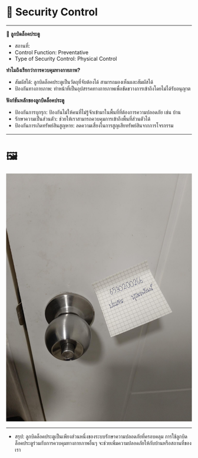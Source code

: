 # 🔐 Security Control

---

**🔑 ลูกบิดล็อคประตู**
- สถานที่:
- Control Function: Preventative
- Type of Security Control: Physical Control<br>

**ทำไมถึงเรียกว่าการควบคุมทางกายภาพ?**
- สัมผัสได้: ลูกบิดล็อคประตูเป็นวัตถุที่จับต้องได้ สามารถมองเห็นและสัมผัสได้
- ป้องกันทางกายภาพ: ทำหน้าที่เป็นอุปสรรคทางกายภาพเพื่อขัดขวางการเข้าถึงโดยไม่ได้รับอนุญาต

**ฟังก์ชันหลักของลูกบิดล็อคประตู**
- ป้องกันการบุกรุก: ป้องกันไม่ให้คนที่ไม่รู้จักเข้ามาในพื้นที่ที่ต้องการความปลอดภัย เช่น บ้าน
- รักษาความเป็นส่วนตัว: ช่วยให้เราสามารถควบคุมการเข้าถึงพื้นที่ส่วนตัวได้
- ป้องกันการเกิดทรัพย์สินสูญหาย: ลดความเสี่ยงในการสูญเสียทรัพย์สินจากการโจรกรรม

---

# 🖼️
![Look](Img/Look.jpg)<br>

---
  
- สรุป: ลูกบิดล็อคประตูเป็นเพียงส่วนหนึ่งของระบบรักษาความปลอดภัยที่ครอบคลุม การใช้ลูกบิดล็อคประตูร่วมกับการควบคุมทางกายภาพอื่นๆ จะช่วยเพิ่มความปลอดภัยให้กับบ้านหรือสถานที่ของเรา
